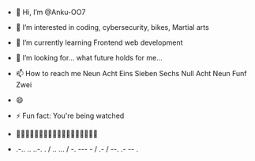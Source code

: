 - 👋 Hi, I’m @Anku-OO7
- 👀 I’m interested in coding, cybersecurity, bikes, Martial arts
- 🌱 I’m currently learning Frontend web development
- 💞️ I’m looking for... what future holds for me...
- 📫 How to reach me Neun Acht Eins Sieben Sechs Null Acht Neun Funf Zwei
- 😄 
- ⚡ Fun fact: You're being watched

- 
- .-.. .. ..-. . / .. ... / -. --- - / .- / --. .- -- . 

<!---
Anku-OO7/Anku-OO7 is a ✨ special ✨ repository because its `README.md` (this file) appears on your GitHub profile.
You can click the Preview link to take a look at your changes.
--->
